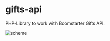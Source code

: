 gifts-api
=========

PHP-Library to work with Boomstarter Gifts API.

![scheme](https://raw2.github.com/boomstarterru/gifts-api/master/doc/scheme.jpg)
